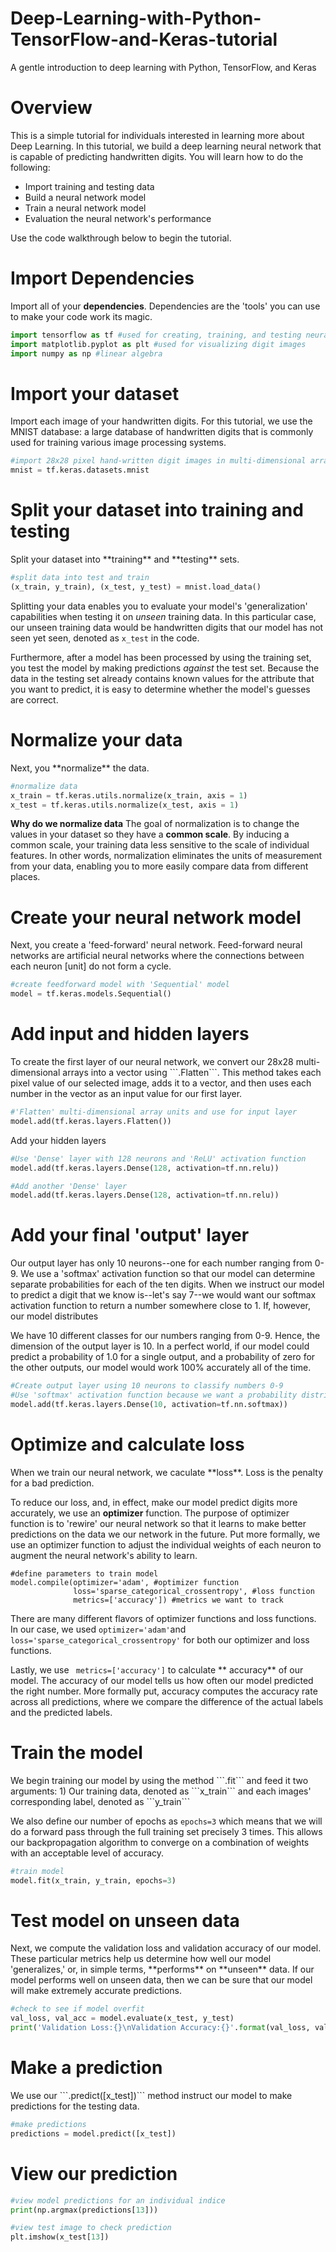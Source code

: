 # Deep-Learning-with-Python-TensorFlow-and-Keras-tutorial
A gentle introduction to deep learning with Python, TensorFlow, and Keras

<h1>Overview</h1>
This is a simple tutorial for individuals interested in learning more about Deep Learning. In this tutorial, we build a deep learning neural network that is capable of predicting handwritten digits. You will learn how to do the following:

     
* Import training and testing data
* Build a neural network model
* Train a neural network model
* Evaluation the neural network's performance

Use the code walkthrough below to begin the tutorial.

<h1>Import Dependencies</h1>

Import all of your **dependencies**. Dependencies are the 'tools' you can use to make your code work its magic.

```python
import tensorflow as tf #used for creating, training, and testing neural networks
import matplotlib.pyplot as plt #used for visualizing digit images
import numpy as np #linear algebra
```

<h1>Import your dataset</h1>

Import each image of your handwritten digits. For this tutorial, we use the MNIST database: a large database of handwritten digits that is commonly used for training various image processing systems.

```python
#import 28x28 pixel hand-written digit images in multi-dimensional arrays
mnist = tf.keras.datasets.mnist 
```

<h1>Split your dataset into training and testing</h1>
Split your dataset into **training** and **testing** sets.

```python
#split data into test and train
(x_train, y_train), (x_test, y_test) = mnist.load_data()
```

Splitting your data enables you to evaluate your model's 'generalization' capabilities when testing it on *unseen* training data. In this particular case, our unseen training data would be handwritten digits that our model has not seen yet seen, denoted as ```x_test``` in the code.

Furthermore, after a model has been processed by using the training set, you test the model by making predictions *against* the test set. Because the data in the testing set already contains known values for the attribute that you want to predict, it is easy to determine whether the model's guesses are correct.

<h1>Normalize your data</h1>
Next, you **normalize** the data.

```python
#normalize data
x_train = tf.keras.utils.normalize(x_train, axis = 1)
x_test = tf.keras.utils.normalize(x_test, axis = 1)
```

**Why do we normalize data**
The goal of normalization is to change the values in your dataset so they have a **common scale**. By inducing a common scale, your training data less sensitive to the scale of individual features. In other words, normalization eliminates the units of measurement from your data, enabling you to more easily compare data from different places.

<h1>Create your neural network model</h1>
Next, you create a 'feed-forward' neural network. Feed-forward neural networks are artificial neural networks where the connections between each neuron [unit] do not form a cycle.

```python
#create feedforward model with 'Sequential' model
model = tf.keras.models.Sequential()
```

<h1>Add input and hidden layers</h1>
To create the first layer of our neural network, we convert our 28x28 multi-dimensional arrays into a vector using ```.Flatten```. This method takes each pixel value of our selected image, adds it to a vector, and then uses each number in the vector as an input value for our first layer.

```python
#'Flatten' multi-dimensional array units and use for input layer 
model.add(tf.keras.layers.Flatten())
```
Add your hidden layers
```python
#Use 'Dense' layer with 128 neurons and 'ReLU' activation function
model.add(tf.keras.layers.Dense(128, activation=tf.nn.relu))

#Add another 'Dense' layer
model.add(tf.keras.layers.Dense(128, activation=tf.nn.relu))
```

<h1>Add your final 'output' layer</h1>
Our output layer has only 10 neurons--one for each number ranging from 0-9. We use a 'softmax' activation function so that our model can determine separate probabilities for each of the ten digits. When we instruct our model to predict a digit that we know is--let's say 7--we would want our softmax activation function to return a number somewhere close to 1. If, however, our model distributes  

We have 10 different classes for our numbers ranging from 0-9. Hence, the dimension of the output layer is 10. In a perfect world, if our model could predict a probability of 1.0 for a single output, and a probability of zero for the other outputs, our model would work 100% accurately all of the time.

```python
#Create output layer using 10 neurons to classify numbers 0-9
#Use 'softmax' activation function because we want a probability distribution
model.add(tf.keras.layers.Dense(10, activation=tf.nn.softmax))
```

<h1>Optimize and calculate loss</h1>
When we train our neural network, we caculate **loss**. Loss is the penalty for a bad prediction. 

To reduce our loss, and, in effect, make our model predict digits more accurately, we use an **optimizer** function. The purpose of optimizer function is to 'rewire' our neural network so that it learns to make better predictions on the data we our network in the future. Put more formally, we use an optimizer function to adjust the individual weights of each neuron to augment the neural network's ability to learn.

```
#define parameters to train model
model.compile(optimizer='adam', #optimizer function
              loss='sparse_categorical_crossentropy', #loss function
              metrics=['accuracy']) #metrics we want to track
```

There are many different flavors of optimizer functions and loss functions. In our case, we used ```optimizer='adam'```and ```loss='sparse_categorical_crossentropy'``` for both our optimizer and loss functions. 

Lastly, we use ``` metrics=['accuracy']``` to calculate ** accuracy** of our model. The accuracy of our model tells us how often our model predicted the right number. More formally put, accuracy computes the accuracy rate across all predictions, where we compare the difference of the actual labels and the predicted labels.


<h1>Train the model</h1>
We begin training our model by using the method ```.fit``` and feed it two arguments: 1) Our training data, denoted as ```x_train``` and each images' corresponding label, denoted as ```y_train```

We also define our number of epochs as ```epochs=3``` which means that we will do a forward pass through the full training set precisely 3 times. This allows our backpropagation algorithm to converge on a combination of weights with an acceptable level of accuracy.

```python
#train model
model.fit(x_train, y_train, epochs=3)
```

<h1>Test model on unseen data</h1>
Next, we compute the validation loss and validation accuracy of our model. These particular metrics help us determine how well our model 'generalizes,' or, in simple terms, **performs** on **unseen** data. If our model performs well on unseen data, then we can be sure that our model will make extremely accurate predictions. 

```python
#check to see if model overfit
val_loss, val_acc = model.evaluate(x_test, y_test)
print('Validation Loss:{}\nValidation Accuracy:{}'.format(val_loss, val_acc))
```

<h1>Make a prediction</h1>
We use our ```.predict([x_test])``` method instruct our model to make predictions for the testing data. 

``` python
#make predictions
predictions = model.predict([x_test])
```

<h1>View our prediction</h1>

```python
#view model predictions for an individual indice
print(np.argmax(predictions[13]))

#view test image to check prediction
plt.imshow(x_test[13])
```
